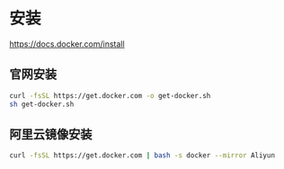 # 安装

https://docs.docker.com/install

## 官网安装

```bash
curl -fsSL https://get.docker.com -o get-docker.sh
sh get-docker.sh
```

## 阿里云镜像安装

```bash
curl -fsSL https://get.docker.com | bash -s docker --mirror Aliyun
```
